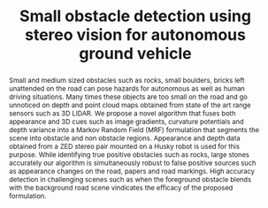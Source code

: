 ---
layout: project-page-new
title: "Small obstacle detection using stereo vision for autonomous ground vehicle"
authors:
  - name: Krishnam Gupta
    sup: 1
  - name: Sarthak Upadhyay
    sup: 1
  - name: Vineet Gandhi
    sup: 1
  - name: K. Madhava Krishna
    sup: 1
affiliations:
  - name: IIIT Hyderabad, India
    link: https://robotics.iiit.ac.in
    sup: 1
permalink: /publications/2017/Krishnam_Small-obstacle/
abstract: "Small and medium sized obstacles such as rocks, small boulders, bricks left unattended on the road can pose hazards for autonomous as well as human driving situations. Many times these objects are too small on the road and go unnoticed on depth and point cloud maps obtained from state of the art range sensors such as 3D LIDAR. We propose a novel algorithm that fuses both appearance and 3D cues such as image gradients, curvature potentials and depth variance into a Markov Random Field (MRF) formulation that segments the scene into obstacle and non obstacle regions. Appearance and depth data obtained from a ZED stereo pair mounted on a Husky robot is used for this purpose. While identifying true positive obstacles such as rocks, large stones accurately our algorithm is simultaneously robust to false positive sources such as appearance changes on the road, papers and road markings. High accuracy detection in challenging scenes such as when the foreground obstacle blends with the background road scene vindicates the efficacy of the proposed formulation."
paper: https://dl.acm.org/doi/pdf/10.1145/3132446.3134889
#video: https://robotics.iiit.ac.in/people/nazrul.athar/SMS/visapp.mp4
# iframe: https://www.youtube.com/embed/jhjskX4FQwA

---